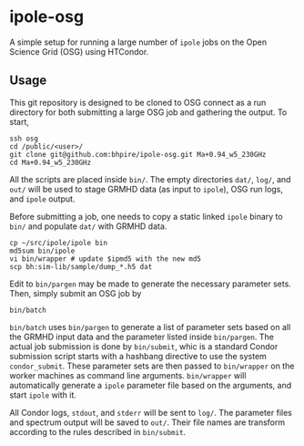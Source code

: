 # ipole-osg

A simple setup for running a large number of `ipole` jobs on the Open
Science Grid (OSG) using HTCondor.

## Usage

This git repository is designed to be cloned to OSG connect as a run
directory for both submitting a large OSG job and gathering the
output.
To start,

    ssh osg
    cd /public/<user>/
    git clone git@github.com:bhpire/ipole-osg.git Ma+0.94_w5_230GHz
    cd Ma+0.94_w5_230GHz

All the scripts are placed inside `bin/`.
The empty directories `dat/`, `log/`, and `out/` will be used to stage
GRMHD data (as input to `ipole`), OSG run logs, and `ipole` output.

Before submitting a job, one needs to copy a static linked `ipole`
binary to `bin/` and populate `dat/` with GRMHD data.

    cp ~/src/ipole/ipole bin
    md5sum bin/ipole
    vi bin/wrapper # update $ipmd5 with the new md5
    scp bh:sim-lib/sample/dump_*.h5 dat

Edit to `bin/pargen` may be made to generate the necessary parameter
sets.
Then, simply submit an OSG job by

    bin/batch

`bin/batch` uses `bin/pargen` to generate a list of parameter sets
based on all the GRMHD input data and the parameter listed inside
`bin/pargen`.
The actual job submission is done by `bin/submit`, whic is a standard
Condor submission script starts with a hashbang directive to use the
system `condor_submit`.
These parameter sets are then passed to `bin/wrapper` on the worker
machines as command line arguments.
`bin/wrapper` will automatically generate a `ipole` parameter file
based on the arguments, and start `ipole` with it.

All Condor logs, `stdout`, and `stderr` will be sent to `log/`.
The parameter files and spectrum output will be saved to `out/`.
Their file names are transform according to the rules described in
`bin/submit`.
